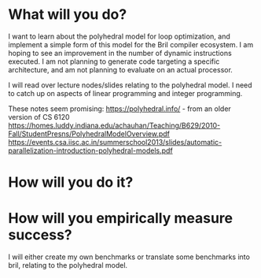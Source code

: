 # What will you do?

I want to learn about the polyhedral model for loop optimization, and implement a simple form of this model for the Bril compiler ecosystem. I am hoping to see an improvement in the number of dynamic instructions executed. I am not planning to generate code targeting a specific architecture, and am not planning to evaluate on an actual processor.

I will read over lecture nodes/slides relating to the polyhedral model. I need to catch up on aspects of linear programming and integer programming. 

These notes seem promising:
https://polyhedral.info/ - from an older version of CS 6120
https://homes.luddy.indiana.edu/achauhan/Teaching/B629/2010-Fall/StudentPresns/PolyhedralModelOverview.pdf
https://events.csa.iisc.ac.in/summerschool2013/slides/automatic-parallelization-introduction-polyhedral-models.pdf

# How will you do it?



# How will you empirically measure success?

I will either create my own benchmarks or translate some benchmarks into bril, relating to the polyhedral model. 

